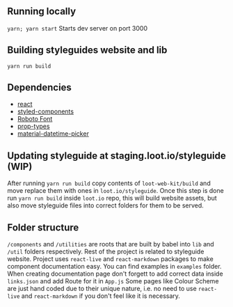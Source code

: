 ## Running locally
`yarn; yarn start`
Starts dev server on port 3000

## Building styleguides website and lib
`yarn run build`

## Dependencies
- [react](https://github.com/facebook/react)
- [styled-components](https://github.com/styled-components/styled-components)
- [Roboto Font](https://fonts.google.com/specimen/Roboto)
- [prop-types](https://github.com/reactjs/prop-types)
- [material-datetime-picker](https://github.com/ripjar/material-datetime-picker)

## Updating styleguide at staging.loot.io/styleguide (WIP)
After running `yarn run build` copy contents of `loot-web-kit/build` and move replace
them with ones in `loot.io/styleguide`. Once this step is done run `yarn run build` inside
`loot.io` repo, this will build website assets, but also move styleguide files into
correct folders for them to be served.

## Folder structure
`/components` and `/utilities` are roots that are built by babel into `lib` and
`/util` folders respectively. Rest of the project is related to styleguide website.
Project uses `react-live` and `react-markdown` packages to make component documentation
easy. You can find examples in `examples` folder.
When creating documentation page don't forgett to add correct data inside `links.json`
and add Route for it in `App.js`
Some pages like Colour Scheme are just hand coded due to their unique nature, i.e. no need
to use `react-live` and `react-markdown` if you don't feel like it is necessary.
